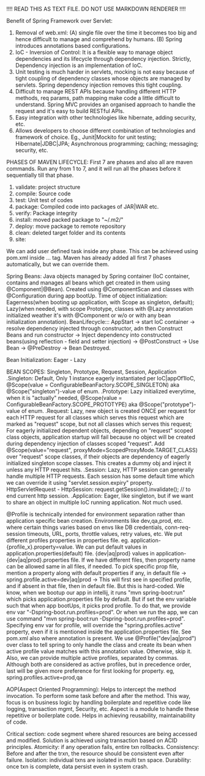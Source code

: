 !!!! READ THIS AS TEXT FILE. DO NOT USE MARKDOWN RENDERER !!!!

Benefit of Spring Framework over Servlet:
1. Removal of web.xml: (A) single file over the time it becomes too big and hence difficult to manage and comprehend by humans. (B) Spring introduces annotations based configurations.
2. IoC - Inversion of Control: It is a flexible way to manage object dependencies and its lifecycle through dependency injection. Strictly, Dependency injection is an implementation of IoC.
3. Unit testing is much harder in servlets, mocking is not easy because of tight coupling of dependency classes whose objects are managed by servlets. Spring dependency injection removes this tight coupling.
4. Difficult to manage REST APIs because handling different HTTP methods, req params, path mapping make code a little difficult to understand. Spring MVC provides an organised approach to handle the request and it's easy to build RESTful APIs.
5. Easy integration with other technologies like hibernate, adding security, etc.
6. Allows developers to choose different combination of technologies and framework of choice. Eg., Junit|Mockito for unit testing; Hibernate|JDBC|JPA; Asynchronous programming; caching; messaging; security, etc.

PHASES OF MAVEN LIFECYCLE: First 7 are phases and also all are maven commands. Run any from 1 to 7, and it will run all the phases before it sequentially till that phase.
1. validate: project structure
2. compile: Source code
3. test: Unit test of codes
4. package: Compiled code into packages of JAR|WAR etc.
5. verify: Package integrity
6. install: moved packed package to "~/.m2/"
7. deploy: move package to remote repository
8. clean: deleted target folder and its contents
9. site: 

We can add user defined task inside any phase. This can be achieved using pom.xml inside <build> ... </build> tag. Maven has already added all first 7 phases automatically, but we can override them.

Spring Beans: Java objects managed by Spring container (IoC container, contains and manages all beans which get created in them using @Component|@Bean). Created using @ComponentScan and classes with @Configuration during app bootUp.
Time of object initialization: Eagerness(when booting up application, with Scope as singleton, default); Lazy(when needed, with scope Prototype, classes with @Lazy annotation initialized weather it's with @Component or w/o or with any bean initialization annotation).
BeanLifecycle::: AppStart -> start IoC container -> resolve dependency injected through constructor, adn then Construct Beans and run constructor -> Inject dependency into constructed beans(using reflection - field and setter injection) -> @PostConstruct -> Use Bean -> @PreDestroy -> Bean Destroyed.

Bean Initialization: Eager - Lazy

BEAN SCOPES: Singleton, Prototype, Request, Session, Application
.Singleton: Default, Only 1 instance eagerly instantiated per IoC|appOf1IoC, @Scope(value = ConfigurableBeanFactory.SCOPE_SINGLETON) aka @Scope("singleton")-value of enum.
.Prototype: Lazy initialized everytime, when it is "actually" needed, @Scope(value = ConfigurableBeanFactory.SCOPE_PROTOTYPE) aka @Scope("prototype")-value of enum.
.Request: Lazy, new object is created ONCE per request for each HTTP request for all classes which serves this request which are marked as "request" scope, but not all classes which serves this request; 
For eagerly initialized dependent objects, depending on "request" scoped class objects, application startup will fail because no object will be created during dependency injection of classes scoped "request". Add @Scope(value="request", proxyMode=ScopedProxyMode.TARGET_CLASS) over "request" scope classes, if their objects are dependency of eagerly initialized singleton scope classes. This creates a dummy obj and inject it unless any HTTP request hits.
.Session: Lazy, HTTP session can generally handle multiple HTTP requests. Each session has some default time which we can override it using "servlet.session.expiry" property. 
HttpServletRequest - HttpSession:  request.getSession().invalidate();   // to end current http session.
.Application: Eager, like singleton, but if we want to share an object in multiple IoC running application. Not much used.


@Profile is technically intended for environment separation rather than application specific bean creation. Environments like dev,qa,prod, etc. where certain things varies based on envs like DB credentials, conn-req-session timeouts, URL, ports, throttle values, retry values, etc.
We put different profiles properties in properties file. eg. application-{profile_x}.property=value. We can put default values in application.properties(default) file. {dev|aq|prod} values in application-{dev|aq|prod}.properties file. If we have different files, then property name can be allowed same in all files, if needed.
To pick specific prop file, mention a property along with default properties if any, in default file -> spring.profile.active=dev|aq|prod   -> This will first see in specified profile, and if absent in that file, then in default file. But this is hard-coded.
We know, when we bootup our app in intellij, it runs "mvn spring-boot:run" which picks application.properties file by default. But if set the env variable such that when app bootUps, it picks prod profile.
To do that, we provide env var "-Dspring-boot.run.profiles=prod". Or when we run the app, we can use command "mvn spring-boot:run -Dspring-boot.run.profiles=prod". Specifying env var for profile, will override the "spring.profiles.active" property, even if it is mentioned inside the application.properties file.
See pom.xml also where <profile> annotation is present.
We use @Profile("dev|aq|prod") over class to tell spring to only handle the class and create its bean when active profile value matches with this annotation value. Otherwise, skip it.
Also, we can provide multiple active profiles, separated by commas. Although both are considered as active profiles, but in precedence order, last will be given more preference for first looking for property. eg, spring.profiles.active=prod,qa

AOP(Aspect Oriented Programming): Helps to intercept the method invocation. To perform some task before and after the method. This way, focus is on business logic by handling boilerplate and repetitive code like logging, transaction mgmt, Security, etc.
Aspect is a module to handle these repetitive or boilerplate code. Helps in achieving reusability, maintainability of code.


Critical section: code segment where shared resources are being accessed and modified. Solution is achieved using transaction based on ACID principles. Atomicity: if any operation fails, entire txn rollbacks. Consistency: Before and after the trxn, the resource should be consistent even after failure. Isolation: individual txns are isolated in multi txn space. Durability: once txn is complete, data persist even in system crash.